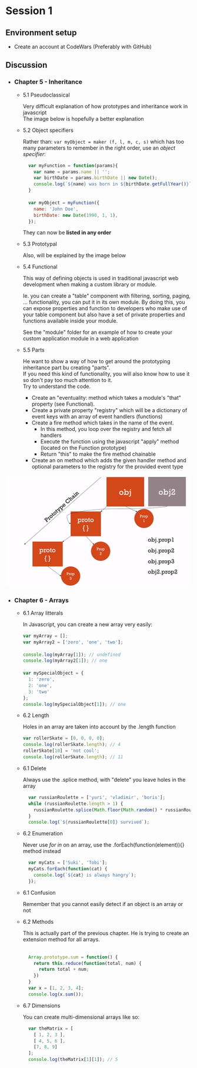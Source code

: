 # Session 1

## Environment setup

- Create an account at CodeWars (Preferably with GitHub)

## Discussion

- ### Chapter 5 - Inheritance

  - 5.1 Pseudoclassical

    Very difficult explanation of how prototypes and inheritance work in javascript\
    The image below is hopefully a better explanation
  
  - 5.2 Object specifiers

      Rather than: `var myObject = maker (f, l, m, c, s)` which has too many parameters to remember in the right order, use an _object specifier_:
      ```javascript
        var myFunction = function(params){
          var name = params.name || '';
          var birthDate = params.birthDate || new Date();
          console.log(`${name} was born in ${birthDate.getFullYear()}`)
        }

        var myObject = myFunction({
          name: 'John Doe',
          birthDate: new Date(1990, 1, 1),
        });
      ```
      They can now be **listed in any order**

  - 5.3 Prototypal
      
    Also, will be explained by the image below

  - 5.4 Functional

    This way of defining objects is used in traditional javascript web development when making a custom library or module.
    
    Ie. you can create a "table" component with filtering, sorting, paging, ... functionality, you can put it in its own module. By doing this, you can expose properties and function to developers who make use of your table component but also have a set of private properties and functions available inside your module.

    See the "module" folder for an example of how to create your custom application module in a web application

  - 5.5 Parts

    He want to show a way of how to get around the prototyping inheritance part bu creating "parts".\
    If you need this kind of functionality, you will also know how to use it so don't pay too much attention to it.\
    Try to understand the code.
      - Create an "eventuality: method which takes a module's "that" property (see Functional).
      - Create a private property "registry" which will be a dictionary of event keys with an array of event handlers (functions)
      - Create a fire method which takes in the name of the event. 
        - In this method, you loop over the registry and fetch all handlers
        - Execute the function using the javascript "apply" method (located on the Function prototype)
        - Return "this" to make the fire method chainable
      - Create an on method which adds the given handler method and optional parameters to the registry for the provided event type



![Prototype chain](./images/javascript-prototype-chain.png "Prototype chain")

- ### Chapter 6 - Arrays

  - 6.1 Array litterals
  
    In Javascript, you can create a new array very easily:

    ``` Javascript
    var myArray = [];
    var myArray2 = ['zero', 'one', 'two'];

    console.log(myArray[1]); // undefined
    console.log(myArray2[1]); // one

    var mySpecialObject = {
      1: 'zero',
      2: 'one',
      3: 'two'
    };
    console.log(mySpecialObject[1]); // one
    ```

  - 6.2 Length

    Holes in an array are taken into account by the .length function

    ``` Javascript
    var rollerSkate = [0, 0, 0, 0];
    console.log(rollerSkate.length); // 4
    rollerSkate[10] = 'not cool';
    console.log(rollerSkate.length); // 11
    ```

  - 6.1 Delete

    Always use the .splice method, with "delete" you leave holes in the array
    ``` Javascript
      var russianRoulette = ['yuri', 'vladimir', 'boris'];
      while (russianRoulette.length > 1) {
        russianRoulette.splice(Math.floor(Math.random() * russianRoulette.length), 1);
      }
      console.log(`${russianRoulette[0]} survived`);
    ```

  - 6.2 Enumeration
    
    Never use *for in* on an array, use the .forEach(function(element)){} method instead

    ``` Javascript
      var myCats = ['Suki', 'Tobi'];
      myCats.forEach(function(cat) {
        console.log(`${cat} is always hangry`);
      });
    ```

  - 6.1 Confusion

    Remember that you cannot easily detect if an object is an array or not

  - 6.2 Methods

    This is actually part of the previous chapter. He is trying to create an extension method for all arrays.

    ``` Javascript

      Array.prototype.sum = function() {
        return this.reduce(function(total, num) {
          return total + num;
        })
      }
      var x = [1, 2, 3, 4];
      console.log(x.sum());

    ```

  - 6.7 Dimensions

    You can create multi-dimensional arrays like so:

    ``` Javascript
      var theMatrix = [
        [ 1, 2, 3 ],
        [ 4, 5, 6 ],
        [7, 8, 9]
      ];
      console.log(theMatrix[1][1]); // 5
    ```